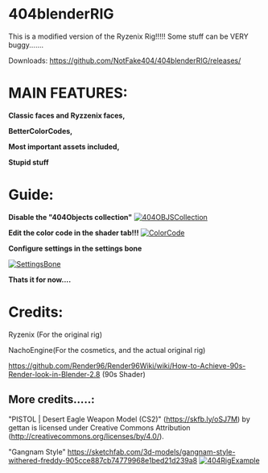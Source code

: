 # 404blenderRIG
This is a modified version of the Ryzenix Rig!!!!!
Some stuff can be VERY buggy.......

Downloads: https://github.com/NotFake404/404blenderRIG/releases/

# MAIN FEATURES:
**Classic faces and Ryzzenix faces,**

**BetterColorCodes,**

**Most important assets included,**

**Stupid stuff**

# Guide:
**Disable the "404Objects collection"**
[![404OBJSCollection](https://cdn.discordapp.com/attachments/1308449826891108463/1339581109855326248/qgSHtAq.png?ex=67af3da0&is=67adec20&hm=0f927f37bbdf0cdb60e30d320bcfd4f82e1b8dfd2205ccdea40616fd4c5073a3& "404OBJSCollection")](https://cdn.discordapp.com/attachments/1308449826891108463/1339581109855326248/qgSHtAq.png?ex=67af3da0&is=67adec20&hm=0f927f37bbdf0cdb60e30d320bcfd4f82e1b8dfd2205ccdea40616fd4c5073a3& "404OBJSCollection")

**Edit the color code in the shader tab!!!**
[![ColorCode](https://cdn.discordapp.com/attachments/1308449826891108463/1339582003036688434/H5fkbFq.png?ex=67af3e75&is=67adecf5&hm=010c5b525a43c5a7551381623f4633a384152fde0bbf77cf6f68c4aa6c646abb& "ColorCode")](https://cdn.discordapp.com/attachments/1308449826891108463/1339582003036688434/H5fkbFq.png?ex=67af3e75&is=67adecf5&hm=010c5b525a43c5a7551381623f4633a384152fde0bbf77cf6f68c4aa6c646abb& "ColorCode")

**Configure settings in the settings bone**

[![SettingsBone](https://cdn.discordapp.com/attachments/1308449826891108463/1339582677522841620/Lm98xyA.png?ex=67af3f16&is=67aded96&hm=993eb6fa817f326bdf0f9e50fc7b9347d044640f1a59faecbd1dc285c8e563bd& "SettingsBone")](https://cdn.discordapp.com/attachments/1308449826891108463/1339582677522841620/Lm98xyA.png?ex=67af3f16&is=67aded96&hm=993eb6fa817f326bdf0f9e50fc7b9347d044640f1a59faecbd1dc285c8e563bd& "SettingsBone")

**Thats it for now....**
# Credits:

Ryzenix (For the original rig)

NachoEngine(For the cosmetics, and the actual original rig)

https://github.com/Render96/Render96Wiki/wiki/How-to-Achieve-90s-Render-look-in-Blender-2.8 (90s Shader)

## More credits.....:

"PISTOL | Desert Eagle Weapon Model (CS2)" (https://skfb.ly/oSJ7M) by gettan is licensed under Creative Commons Attribution (http://creativecommons.org/licenses/by/4.0/).

"Gangnam Style"  https://sketchfab.com/3d-models/gangnam-style-withered-freddy-905cce887cb74779968e1bed21d239a8
[![404RigExample](https://cdn.discordapp.com/attachments/1308449826891108463/1339579898850705428/XWUk7dR.png?ex=67af3c80&is=67adeb00&hm=b5ed740ff5563ffa0403e30f8232a2b770cae2fcedd11f6d5cfd0265d5c214e9& "404RigExample")](http://cdn.discordapp.com/attachments/1308449826891108463/1339579898850705428/XWUk7dR.png?ex=67af3c80&is=67adeb00&hm=b5ed740ff5563ffa0403e30f8232a2b770cae2fcedd11f6d5cfd0265d5c214e9& "404RigExample")
